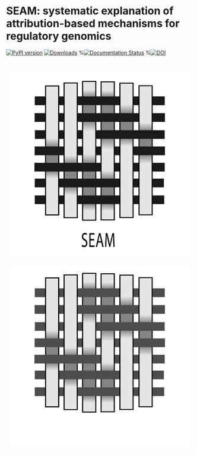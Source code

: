 SEAM: systematic explanation of attribution-based mechanisms for regulatory genomics
========================================================================
[![PyPI version](https://badge.fury.io/py/seam-nn.svg)](https://badge.fury.io/py/seam-nn)
[![Downloads](https://static.pepy.tech/badge/seam-nn)](https://pepy.tech/project/seam-nn)
%[![Documentation Status](https://readthedocs.org/projects/seam-nn/badge/?version=latest)](https://squid-nn.readthedocs.io/en/latest/?badge=latest)
%[![DOI](https://zenodo.org/badge/711703377.svg)](https://zenodo.org/doi/10.5281/zenodo.11060671)

<br/>
<p align="center">
	<img src="./docs/_static/seam_logo_light.png#gh-light-mode-only" width="500" height="500">
</p>
<p align="center">
	<img src="./docs/_static/seam_logo_dark.png#gh-dark-mode-only" width="500" height="500">
</p>
<br/>